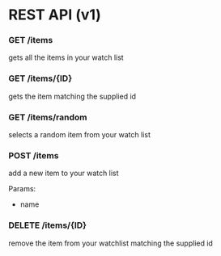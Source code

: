 # REST API (v1)

### GET /items

gets all the items in your watch list

### GET /items/{ID}

gets the item matching the supplied id

### GET /items/random

selects a random item from your watch list

### POST /items

add a new item to your watch list

Params:
* name

### DELETE /items/{ID}

remove the item from your watchlist matching the supplied id
